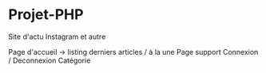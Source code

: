 Projet-PHP
==========

Site d'actu Instagram et autre

Page d'accueil -> listing derniers articles / à la une 
Page support
Connexion / Deconnexion
Catégorie
